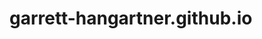 # garrett-hangartner.github.io
<html>
  <head>
    <title>Favorite Places I Have Visited</title>
  </head>
